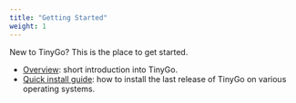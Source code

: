 ```yaml
---
title: "Getting Started"
weight: 1
---
```


New to TinyGo? This is the place to get started.

  * [Overview](overview): short introduction into TinyGo.
  * [Quick install guide](install): how to install the last release of TinyGo on various operating systems.
